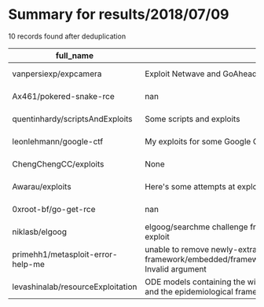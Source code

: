 
# Summary for results/2018/07/09
    
10 records found after deduplication

| full_name | description | html_url | matched_list | matched_count | pushed_at | size | stargazers_count | language | forks_count |
|-----------------------------------|------------------------------------------------------------------------------------------------------------------------------------------------------|------------------------------------------------------|----------------|-----------------|---------------------------|--------|--------------------|------------|---------------|
| vanpersiexp/expcamera | Exploit Netwave and GoAhead IP Camera | https://github.com/vanpersiexp/expcamera | ['exploit'] | 1 | 2018-07-09 02:51:42+00:00 | 12351 | 205 | Python | 74 |
| Ax461/pokered-snake-rce | nan | https://github.com/Ax461/pokered-snake-rce | ['rce'] | 1 | 2018-07-09 11:11:17+00:00 | 12 | 1 | Python | 0 |
| quentinhardy/scriptsAndExploits | Some scripts and exploits | https://github.com/quentinhardy/scriptsAndExploits | ['exploit'] | 1 | 2018-07-09 06:09:21+00:00 | 8 | 142 | Python | 38 |
| leonlehmann/google-ctf | My exploits for some Google CTF 2018 challenges | https://github.com/leonlehmann/google-ctf | ['exploit'] | 1 | 2018-07-09 13:48:55+00:00 | 14 | 0 | C | 0 |
| ChengChengCC/exploits | None | https://github.com/ChengChengCC/exploits | ['exploit'] | 1 | 2018-07-09 04:49:56+00:00 | 0 | 0 | | 0 |
| Awarau/exploits | Here's some attempts at exploitation | https://github.com/Awarau/exploits | ['exploit'] | 1 | 2018-07-09 08:51:50+00:00 | 0 | 0 | | 0 |
| 0xroot-bf/go-get-rce | nan | https://github.com/0xroot-bf/go-get-rce | ['rce'] | 1 | 2018-07-09 10:34:32+00:00 | 2 | 0 | Go | 0 |
| niklasb/elgoog | elgoog/searchme challenge from 34C3 CTF / WCTF 2018: sources & exploit | https://github.com/niklasb/elgoog | ['exploit'] | 1 | 2018-07-09 12:45:32+00:00 | 140 | 57 | C | 12 |
| primehh1/metasploit-error-help-me | unable to remove newly-extracted version of '/opt/metasploit-framework/embedded/framework/test/modules/exploits/test/js_tester.rb': Invalid argument | https://github.com/primehh1/metasploit-error-help-me | ['exploit'] | 1 | 2018-07-09 13:54:38+00:00 | 0 | 0 | | 0 |
| levashinalab/resourceExploitation | ODE models containing the within-vector resource acquisition dynamics and the epidemiological framework | https://github.com/levashinalab/resourceExploitation | ['exploit'] | 1 | 2018-07-09 14:31:14+00:00 | 5 | 0 | R | 0 |
